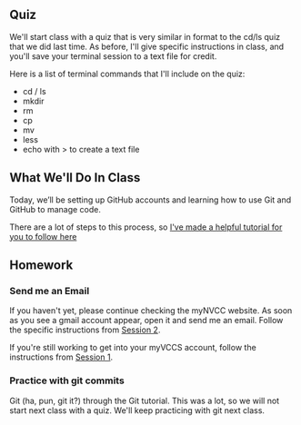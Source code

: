 ## Quiz

We'll start class with a quiz that is very similar in format to the cd/ls quiz that we did last time. As before, I'll give specific instructions in class, and you'll save your terminal session to a text file for credit.

Here is a list of terminal commands that I'll include on the quiz:
- cd / ls
- mkdir
- rm
- cp
- mv
- less
- echo with > to create a text file

## What We'll Do In Class

Today, we’ll be setting up GitHub accounts and learning how to use Git and GitHub to manage code. 

There are a lot of steps to this process, so [I've made a helpful tutorial for you to follow here](../../../resources/git_on_github/index.html)


## Homework

### Send me an Email
If you haven't yet, please continue checking the myNVCC website. As soon as you see a gmail account appear, open it and send me an email. Follow the specific instructions from [Session 2](./session.html?num=02).

If you're still working to get into your myVCCS account, follow the instructions from [Session 1](./session.html?num=01).

### Practice with git commits

Git (ha, pun, git it?) through the Git tutorial. This was a lot, so we will not start next class with a quiz. We'll keep practicing with git next class.
